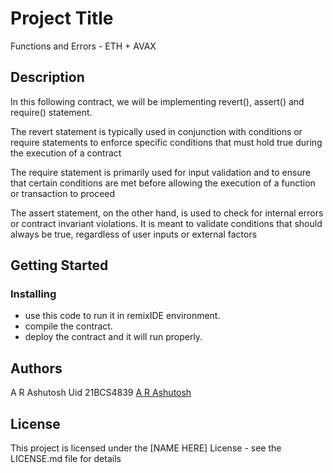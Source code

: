 # Project Title

Functions and Errors - ETH + AVAX

## Description

In this following contract, we will be implementing revert(), assert() and require() statement. 

The revert statement is typically used in conjunction with conditions or require statements to enforce specific conditions that must hold true during the execution of a contract

The require statement is primarily used for input validation and to ensure that certain conditions are met before allowing the execution of a function or transaction to proceed

The assert statement, on the other hand, is used to check for internal errors or contract invariant violations. It is meant to validate conditions that should always be true, regardless of user inputs or external factors


## Getting Started

### Installing

* use this code to run it in remixIDE environment.
* compile the contract.
* deploy the contract and it will run properly.

## Authors

A R Ashutosh
Uid 21BCS4839
[A R Ashutosh](21bcs4839@cuchd.in)

## License

This project is licensed under the [NAME HERE] License - see the LICENSE.md file for details
